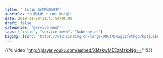 ```yaml
---
title: " Istio 系列视频课程"
subtitle: "开源技术 * IBM 微讲堂"
date: 2018-11-28T11:43:54+08:00
draft: false
categories: "service mesh"
tags: ["istio", "service mesh", "kubernetes"]
bigimg: [{src: "https://ws2.sinaimg.cn/large/006tNbRwgy1fwtkgo7kp3j31kw0d0750.jpg"}]
---
```


<!--more-->

{{% video "http://player.youku.com/embed/XMzkwMDEzMzkxNg==" %}}
